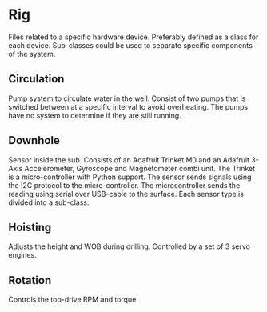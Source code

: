 # Rig
Files related to a specific hardware device. Preferably defined as a class for each device. Sub-classes could be used to separate specific components of the system.


## Circulation
Pump system to circulate water in the well. Consist of two pumps that is switched between at a specific interval to avoid overheating. The pumps have no system to determine if they are still running.


## Downhole
Sensor inside the sub. Consists of an Adafruit Trinket M0 and an Adafruit 3-Axis Accelerometer, Gyroscope and Magnetometer combi unit. The Trinket is a micro-controller with Python support. The sensor sends signals using the I2C protocol to the micro-controller. The microcontroller sends the reading using serial over USB-cable to the surface. Each sensor type is divided into a sub-class.


## Hoisting
Adjusts the height and WOB during drilling. Controlled by a set of 3 servo engines. 


## Rotation
Controls the top-drive RPM and torque.